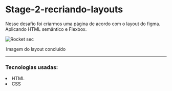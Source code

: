 # Stage-2-recriando-layouts
Nesse desafio foi criarmos uma página de acordo com o layout do figma. Aplicando HTML semântico e Flexbox.

![Rocket sec](https://user-images.githubusercontent.com/93404847/176045449-76bf44a8-e95f-4581-a558-3d28e651a7f8.jpeg)
<legend>Imagem do layout concluído</legend>
<hr>

### Tecnologias usadas:
<li>HTML
<li>CSS
